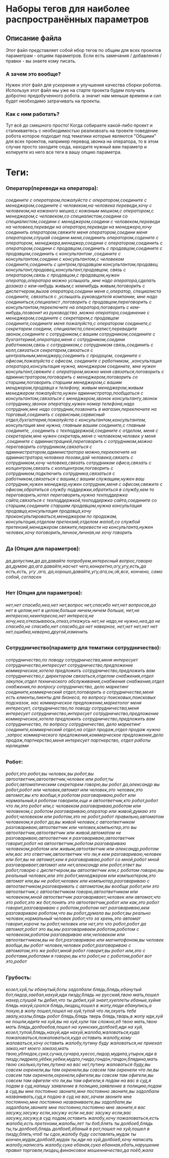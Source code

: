 # Наборы тегов для наиболее распространённых параметров

## Описание файла
Этот файл представляет собой нбор тегов по общим для всех проектов параметрам - опциям параметров. Если есть замечания / добавления / правки - вы знаете кому писать.
### А зачем это вообще?
Нужен этот файл для ускорения и улучшения качества сборки роботов. Используя этот файл мы уже на старте проекта будем получать добротно предобученного робота. а значит нам меньше времени и сил будет необходимо затрачивать на проекты.
### Как с ним работать?
Тут всё до смешного просто! Когда собираете какой-либо проект и сталкиваетесь с необходимостью реализвоать на проекте поведение робота которое подходит под тематики которые являются "Общими" для всех проектов, например перевод звонка на оператора, то в этом случае просто заходите сюда, находите нужный вам параметр и копируете из него все теги в вашу опцию параметра.

# Теги:
###	Оператор(переведи на оператора):
###### соедините с оператором,пожалуйста с оператором,соедините с менеджером,соедините с человеком,на человека переведи,хочу с человеком,на кожаного мешка,с кожаным мешком,с оператором,с менеджером,с человеком,со специалистом,соедини со специалистом,соедини с менеджером,соедини с человеком,переведи на человека,переведи на оператора,переведи на менеджера,хочу соединить оператором,свяжите меня оператором,соедини меня оператором,слушай соедини меня,соединить оператором,содените с оператором, менеджера,менеджер,соедини с оператором,соединить с оператором,соедини с продавцом,соединить с продавцом,соедините с продавцом,соединить с консультантом ,соедините с консультантом,соедини с консультантом,с человеком соедините,соединить с центром,продавцом консультантом,продавец консультант,продавец,консультант,продавцом, связь с оператором,связь с продавцом,с продавцом,нужен оператор,оператора можно услышать ,мне надо оператора,сделать дозаказ с кем-нибудь живым,с кемнибудь живым,поговорить с диспетчером,вызов оператора,соедини меня с,оператор, специалиста соедините, связаться с ,услышать руководителя компании, мне надо соединиться,специалист ,поговорить с продавцом,переговорить с консультантом,переключите на оператора,поговорить с кем-нибудь,позвонит из руководства ,можно оператора,соединение с менеджером,соедините с секретарем,с продавцом соедините,соедините меня пожалуйста,с оператором соедините,с секретарем соедини, специалиста,спенсиалист,переведите звонок,соедините с сотрудником,с вашим сотрудником,соедините с бухгалтерией,оператора,меня с сотрудником,соедини работником,связь с сотрудником,с сотрудником связь,соединить с колл,связаться секретарем,связаться с центральным,менеджеру,соединить с продацом, соедините с офисом,пожалуйста с офисом, соедините с работником, ,консультация оператора,консультация нужна, менеджером соедините, мне нужен консультант,свяжите с оператором,можно меня связаться,поговорить с администратором,поговорить с менеджером,поговорить со старшим,поговорить старшим менеджером,с вашим менджером,продавца к телефону, живым менеджером,живым менеджером пожалуйста,нужен администратор,пообщаться с консультантом,связаться с менеджером,звонок консультанту,звонок сотруднику,звонок оператору,нужен номер телефона,надо сотрудник,мне надо сотрудник,позвонить в магазин,переключите на торговый,соединить с сервисным,сервисный отдел,бухгалтерия,пожалуйста с консультантом,консультантом, консультация мне нужна, главным вашим соедините,с главным соедините, ,соединить с техподдержкой,соедините с отделом, меня с секретарем,мне нужен секретарь,меня с человеком,человек у меня  ,соедините с администрацией,переговорить с сотрудником,можно переговорить сотрудником,связаться с администратором,администратора можно,переключите на администратора,человека позови,дай человека,связать с сотрудником,хочу человека,связать сотрудником офиса,связать с колцентром,связать с коллцентром,поговорить с сотрудником,подключить сотрудника,связаться с работником,связаться с вашим,с вашим служащим,нужен ваш сотрудник,нужен менеджер,нужен сотрудник,меня с офисом,свяжите с офисом,обратиться службу поддержки,обратиться в службу,кем то переговорить,хотел переговорить,нужна техподдержка сайта,связаться с техподдержкой,техподдержка сайта,соедините со старшим,соедините старшим продавцом,нужна консультация продавца,консультация продавца,хочу проконсультироваться,менеджером по продажам, консультация,отделом претензий,отделом жалоб,со службой претензий,менеджером свяжите,перевести на консультанта,нужен человек,хочу поговорить,личное,личная,не хочу говорить

### Да (Опция для параметров):
###### да,допустим,да да,давайте попробуем,интересный вопрос,говорю да,думаю да,ага давайте,насчет чего,конкретно,огу,угу,есть,да есть,есть, угу ,ага, да,хорошо,давайте,угу,ага,ок,ok,все, кончено, само собой, согласен

### Нет (Опция для параметров):
###### нет,нет спасибо,неа,нет нет,вопрос нет,спасибо нет,нет вопросов,да нет в целом,нет в целом,больше ничем,ничем больше, нет,не интересно,неинтересно,нет интереса,не хочу,неа,отказываюсь,отказ,откажусь нет,не надо,не нужно,неа,да не спасибо,не спасибо,нет спасибо,да нет наверное, нет,нет нет,нет нет нет,ошибка,неверно,другой,изменить

### Сотрудничество(параметр для тематики сотрудничество):
###### сотрудничество,по поводу сотрудничества,меня интересует сотрудничество,интересует сотрудничество,предложение коммерческое,хотела предложить сотрудничество,предложить вам сотрудничество,с директором связаться,отделом снабжения,отдел закупок,отдел технического обслуживания,снабжения снабжения,отдел снабжения,по вопросу сотрудничества, дело маркетинг соедините,коммерческий отдел,поговорить о сотрудничестве,меня есть клиенты,лиенты для бизнеса, по вопросу поисковых,поисковых подсказок, нас коммерческое предложение,маркетолог меня интересует, сотрудничество,по поводу сотрудничества,меня интересует сотрудничество,интересует сотрудничество,предложение коммерческое,хотела предложить сотрудничество,предложить вам сотрудничество, по вопросу сотрудничества, дело маркетинг соедините,коммерческий отдел,на отдел продаж,отдел продаж нужно ,запрос коммерческого предложения,коммерческое предложение,дело продаж,партнерство,меня интересует партнерство, отдел работы юрлицами

### Робот:
###### робот,это робот,вы человек,вы робот,вы автоответчик,автоответчик,человек или робот,ты робот,автоматическим секретарем говорю,вы робот да,александр вы робот,робот или человек,автомат или человек,это человек,это автомат,вы кто вообще,я роботом разговариваю,робот или нормальный,я роботом говорили,еще и автоответчик,кто робот,робот что ли,это робот или,с человеком разговариваю,роботом или человеком,с роботом разговариваю,оператор или живой,думаю это робот,человеком или роботом,это не робот,робот правильно,автоматом человеком,я робот да,вы живой человек,с автоответчиком разговариваю,автоответчик или человек,компьютер,это вы автоответчик,автоответчик или живой,автоматом не разговариваю,автоответчик я разговариваю,автоответчик говорит,робот на автоответчик,роботом разговариваю человеком,роботом или живым,автоответчик или александр,роботом или,вас это ответчик,автоответчик что ли,я кем разговариваю,человек или бот,вы не автомат,кем я разговариваю,робот со мной,робот мной разговаривает,автомат или нет,александр или робот,ответ вы робот,говорю с диспетчером,вы автоответчик или,с роботом говорю,вы реальный человек,или это робот,менеджером или компьютером,это автомат или,вы не робот,человек или компьютер,разговариваю с автоответчиком,разговаривать с автоматом,вы вообще робот,или это автоответчик,с автоответчиком говорю,автоответчиком или человеком,мной автоответчик разговаривает,человек или автомат,что это робот,это же бот,понять это автоответчик,робот или как,это робот говорит,разговариваю с роботом,роботом нет разговариваю,кем разговариваю роботом,что вы робот,думала вы робот,вы реально человек,нормальный человек робот,что за хрень,это автомат говорит,короче ты робот,человек или нет,это что робот,робот да автомат,робот это вы,мы разговариваем роботом,роботом с человеком,роботом разговариваю или,человеком или автоответчиком,вы не бот,разговариваю или магнитофоном,вы человек вообще,вы робот человек,человек робот,разговариваю с автоматом,это же робот,мной робот говорит,вы робот или,это с роботами,роботами я говорю,вы кто робот,не с роботом,робот вот это,робот 

### Грубость: 
###### козел,хуй,ты ебанутый,боты задолбали блядь,блядь,ебанутый бот,пидор,заебал,нахуй,иди пизду,блядь не русский,твою мать,пошел нахер,слушай ты дебил,что ты дебил,хуй знает,хуеплеты ебаные,хуйня блядь нахуй,срался блядь,пиздец,пошел в жопу,люди ебанулись,а похую,в жопу пошел,пошел на хуй,тупой что ли,охуеть тебе звалу,козлы,блядь робот блядь,блядь тверь блядь,тварь,в жопу иди,хуй не пошли,идите на хуй,вы на хуй,хули так сложно,еб твою мать,твою мать блядь,долбоебов,пошел на хуинских,долбоеб,иди на хуй, козел,тупой,блядь,нахуй,иди нахуй,жалоба,жаловаться,куда пожаловаться,пожаловаться,куда оставить жалобу,кому жаловаться,хочу оставить жалобу,путину буду жаловаться,не приехал заказ,нет моего заказа,мать твою,ублюдок,сука,сучка,сучара,хуесос,пидор,мудила,утырок,иди в пизду,пидрила,уёбки,уебки,мудло,гнида,гондон,гандон,блядина,мать твою сколько,путин,путина на вас нет,путину жаловаться буду,вы совсем охренели,вы там охренели,вы совсем там охренели что ли,вы совсем там охренели,охренели,офигели,вы совсем там офигели,вы совсем там офигели что ли,вы там офигели,я подам на вас в суд,я подам в суд,напишу заявление в полицию,заявление в полицию,подам в суд,вы мне постоянно звоните,мне постоянно звоните,вы задолбали названивать,суд,я подаю в суд на вас,зачем звоните мне постоянно,мне постоянно названиваете,вы задолбали,вы задалбали,звоните мне постоянно,постоянно мне звоните,я вас засужу,засужу если,засужу если не,вас засужу если,вас засужу,засужу,в суд подам,оставить жалобу,хочу пожаловаться,есть жалоба,есть претензии,жалобы,лет ты боб,блять ты долбоеб,блядь ты,ты долбоеб,блядь долбоеб,ёбаный в рот,пошел на хуй,пошел в пизду,блять,чтоб ты сдох,жалобу буду составлять,мудак ты кончен,мудак,долбоёб,мудак ты,иди на хуй,долбоеб,хочу написать жалобу,написать жалобу,сука ебаная,сука ебанная,ебать,нарушение правил торговли,пиздец,финансовое мошенничество,да поёб,жала
